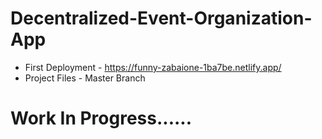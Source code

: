 # Decentralized-Event-Organization-App

* First Deployment - https://funny-zabaione-1ba7be.netlify.app/
* Project Files - Master Branch

# Work In Progress......
